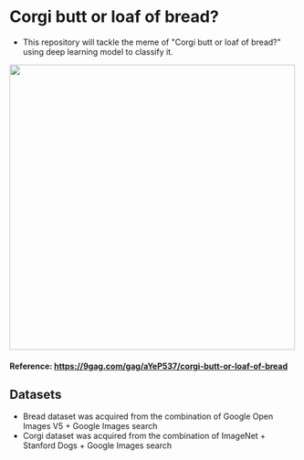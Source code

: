 # Corgi butt or loaf of bread? 
- This repository will tackle the meme of "Corgi butt or loaf of bread?" using deep learning model to classify it.

<img src="https://img-9gag-fun.9cache.com/photo/aYeP537_700bwp_v2.webp" width="500" height="500">

#### Reference: https://9gag.com/gag/aYeP537/corgi-butt-or-loaf-of-bread

## Datasets
- Bread dataset was acquired from the combination of Google Open Images V5 + Google Images search
- Corgi dataset was acquired from the combination of ImageNet + Stanford Dogs + Google Images search
